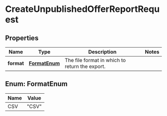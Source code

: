 # CreateUnpublishedOfferReportRequest

## Properties

 Name       | Type                          | Description                                    | Notes 
------------|-------------------------------|------------------------------------------------|-------
 **format** | [**FormatEnum**](#FormatEnum) | The file format in which to return the export. |

<a name="FormatEnum"></a>

## Enum: FormatEnum

 Name | Value           
------|-----------------
 CSV  | &quot;CSV&quot; 



